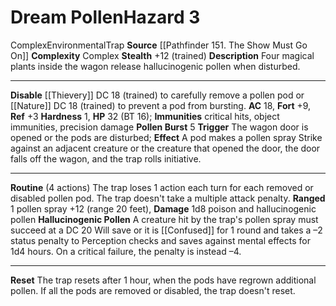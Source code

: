 ﻿---
ac: '18'
all_resistance: null
complexity: Complex
element: null
fortitude: '+9'
hardness: '1'
hazard_type: Environmental
hp: 32 (BT 16)
id: '216'
immunity:
- critical hits
- object immunities
- precision damage
level: '3'
name: Dream Pollen
rarity: Common
reflex: '+3'
resistance: null
school: null
source: '[[DATABASE/source/Pathfinder 151. The Show Must Go On|Pathfinder #151: The
  Show Must Go On]]'
trait:
- '[[DATABASE/trait/Complex|Complex]]'
- '[[DATABASE/trait/Environmental|Environmental]]'
- '[[DATABASE/trait/Trap|Trap]]'
type: Hazard
weakness: null
will: null

---
# Dream Pollen<span class="item-type">Hazard 3</span>

<span class="item-trait">Complex</span><span class="item-trait">Environmental</span><span class="item-trait">Trap</span>
**Source** [[Pathfinder 151. The Show Must Go On]]
**Complexity** Complex
**Stealth** +12 (trained)
**Description** Four magical plants inside the wagon release hallucinogenic pollen when disturbed.

---
**Disable** [[Thievery]] DC 18 (trained) to carefully remove a pollen pod or [[Nature]] DC 18 (trained) to prevent a pod from bursting.
**AC** 18, **Fort** +9, **Ref** +3
**Hardness** 1, **HP** 32 (BT 16); **Immunities** critical hits, object immunities, precision damage
**Pollen Burst** <span class="action-icon">5</span> **Trigger** The wagon door is opened or the pods are disturbed; **Effect** A pod makes a pollen spray Strike against an adjacent creature or the creature that opened the door, the door falls off the wagon, and the trap rolls initiative.

---
**Routine** (4 actions) The trap loses 1 action each turn for each removed or disabled pollen pod. The trap doesn't take a multiple attack penalty.
 **Ranged** <span class="action-icon">1</span> pollen spray +12 (range 20 feet), **Damage** 1d8 poison and hallucinogenic pollen
 **Hallucinogenic Pollen** A creature hit by the trap's pollen spray must succeed at a DC 20 Will save or it is [[Confused]] for 1 round and takes a –2 status penalty to Perception checks and saves against mental effects for 1d4 hours. On a critical failure, the penalty is instead –4.

---
**Reset** The trap resets after 1 hour, when the pods have regrown additional pollen. If all the pods are removed or disabled, the trap doesn't reset.